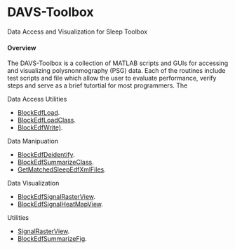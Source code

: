 DAVS-Toolbox
============

Data Access and Visualization for Sleep Toolbox

#### Overview
The DAVS-Toolbox is a collection of MATLAB scripts and GUIs for accessing and visualizing polysnonmography (PSG) data. Each of the routines include test scripts and file which allow the user to evaluate performance, verify steps and serve as a brief tutortial for most programmers. The 

Data Access Utilities
- [BlockEdfLoad](http://www.mathworks.com/matlabcentral/fileexchange/42784-blockedfload). 
- [BlockEdfLoadClass](http://www.mathworks.com/matlabcentral/fileexchange/45227-blockedfloadclass). 
- [BlockEdfWrite)](http://www.mathworks.com/matlabcentral/fileexchange/46339-blockedfwrite). 

Data Manipuation
- [BlockEdfDeidentify](http://www.mathworks.com/matlabcentral/fileexchange/46423-blockedfdeidentify). 
- [BlockEdfSummarizeClass](https://github.com/DennisDean/BlockEdfSummarizeClass). 
- [GetMatchedSleepEdfXmlFiles](https://github.com/DennisDean/GetMatchedSleepEdfXmlFiles). 

Data Visualization
- [BlockEdfSignalRasterView](http://www.mathworks.com/matlabcentral/fileexchange/46366-blockedfsignalrasterview). 
- [BlockEdfSignalHeatMapView](http://www.mathworks.com/matlabcentral/fileexchange/46417-blockedfheatmapview). 

Utilities
- [SignalRasterView](http://www.mathworks.com/matlabcentral/fileexchange/46420-blockedfsignalrasterview). 
- [BlockEdfSummarizeFig](https://github.com/DennisDean/BlockEdfSummarizeFig). 
